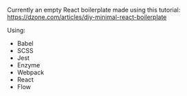 Currently an empty React boilerplate made using this tutorial: https://dzone.com/articles/diy-minimal-react-boilerplate

Using:
+ Babel
+ SCSS
+ Jest
+ Enzyme
+ Webpack
+ React
+ Flow
